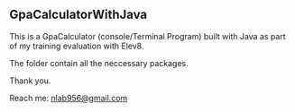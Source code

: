 ## GpaCalculatorWithJava

This is a GpaCalculator (console/Terminal Program) built with Java as part of my training evaluation with Elev8.

The folder contain all the neccessary packages.

Thank you.

Reach me: nlab956@gmail.com
